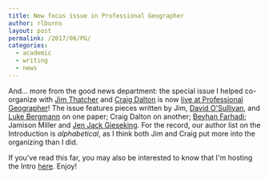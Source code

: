 ```yaml
---
title: New focus issue in Professional Geographer
author: rlburns
layout: post
permalink: /2017/06/PG/
categories:
  - academic
  - writing
  - news
---
```


And... more from the good news department: the special issue I helped co-organize with [Jim Thatcher](https://twitter.com/alogicalfallacy?lang=en) and [Craig Dalton](http://www.hofstra.edu/faculty/fac_profiles.cfm?id=5468&t=/Academics/Colleges/HCLAS/GEOG/) is now [live at Professional Geographer](http://www.tandfonline.com/doi/full/10.1080/00330124.2017.1325749)! The issue features pieces written by Jim, [David O'Sullivan](http://geography.berkeley.edu/people/regular-faculty/david-osullivan/), and [Luke Bergmann](https://faculty.washington.edu/lrb9/) on one paper; Craig Dalton on another; [Beyhan Farhadi](http://geography.utoronto.ca/profiles/beyhan-farhadi/); Jamison Miller and [Jen Jack Gieseking](http://jgieseking.org/). For the record, our author list on the Introduction is *alphabetical*, as I think both Jim and Craig put more into the organizing than I did. 

If you've read this far, you may also be interested to know that I'm hosting the Intro [here](/assets/uploads/burns_dalton_thatcher_critical_data.pdf). Enjoy! 

